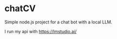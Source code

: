 # chatCV
Simple node.js project for a chat bot with a local LLM.

I run my api with https://lmstudio.ai/
